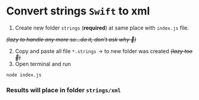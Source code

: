 # Convert strings `Swift` to xml

1. Create new folder `strings` (**required**)
at same place with `index.js` file.

~~*(lazy to handle any more so...do it, don't ask why 🫠)*~~

2. Copy and paste all file `*.strings` -> to new folder was created ~~*(lazy too 🐒)*~~
3. Open terminal and run 
```
node index.js
``` 
### Results will place in folder `strings/xml`
